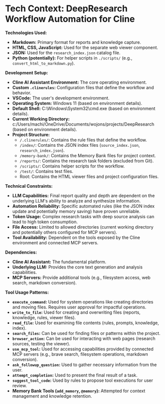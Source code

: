 # Tech Context: DeepResearch Workflow Automation for Cline

**Technologies Used:**

- **Markdown:** Primary format for reports and knowledge capture.
- **HTML, CSS, JavaScript:** Used for the separate web viewer component.
- **JSON:** Used for the `research_index.json` catalog file.
- **Python (potentially):** For helper scripts in `./scripts/` (e.g., `convert_html_to_markdown.py`).

**Development Setup:**

- **Cline AI Assistant Environment:** The core operating environment.
- **Custom `.clinerules`:** Configuration files that define the workflow and behavior.
- **VSCode:** The user's development environment.
- **Operating System:** Windows 11 (based on environment details).
- **Default Shell:** C:\Windows\System32\cmd.exe (based on environment details).
- **Current Working Directory:** c:/Users/machi/OneDrive/Documents/wojons/projects/DeepResearch (based on environment details).
- **Project Structure:**
  - `/.clinerules/`: Contains the rule files that define the workflow.
  - `/index/`: Contains the JSON index files (`source_index.json`, `research_index.json`).
  - `/memory-bank/`: Contains the Memory Bank files for project context.
  - `/reports/`: Contains the research task folders (excluded from Git).
  - `/scripts/`: Contains helper scripts for the workflow.
  - `/test/`: Contains test files.
  - Root: Contains the HTML viewer files and project configuration files.

**Technical Constraints:**

- **LLM Capabilities:** Final report quality and depth are dependent on the underlying LLM's ability to analyze and synthesize information.
- **Automation Reliability:** Specific automated rules (like the JSON index update and potentially memory saving) have proven unreliable.
- **Token Usage:** Complex research tasks with deep source analysis can lead to high token consumption.
- **File Access:** Limited to allowed directories (current working directory and potentially others configured for MCP servers).
- **Tool Availability:** Dependent on the tools exposed by the Cline environment and connected MCP servers.

**Dependencies:**

- **Cline AI Assistant:** The fundamental platform.
- **Underlying LLM:** Provides the core text generation and analysis capabilities.
- **MCP Servers:** Provide additional tools (e.g., filesystem access, web search, markdown conversion).

**Tool Usage Patterns:**

- **`execute_command`:** Used for system operations like creating directories and moving files. Requires user approval for impactful operations.
- **`write_to_file`:** Used for creating and overwriting files (reports, knowledge, rules, viewer files).
- **`read_file`:** Used for examining file contents (rules, prompts, knowledge, index).
- **`search_files`:** Can be used for finding files or patterns within the project.
- **`browser_action`:** Can be used for interacting with web pages (research sources, testing the viewer).
- **`use_mcp_tool`:** Used for accessing capabilities provided by connected MCP servers (e.g., brave search, filesystem operations, markdown conversion).
- **`ask_followup_question`:** Used to gather necessary information from the user.
- **`attempt_completion`:** Used to present the final result of a task.
- **`suggest_tool_code`:** Used by rules to propose tool executions for user review.
- **Memory Bank Tools (`add_memory`, `@memory`):** Attempted for context management and knowledge retention.
